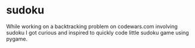 # sudoku
While working on a backtracking problem on codewars.com involving sudoku I got curious and inspired to quickly code little sudoku game using pygame.

